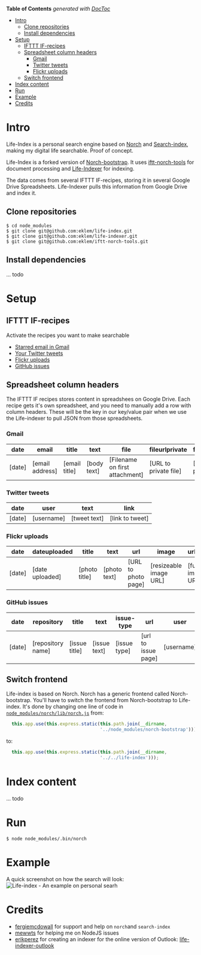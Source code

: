 **Table of Contents**  *generated with [DocToc](http://doctoc.herokuapp.com/)*

- [Intro](#intro)
	- [Clone repositories](#clone-repositories)
	- [Install dependencies](#install-dependencies)
- [Setup](#setup)
	- [IFTTT IF-recipes](#ifttt-if-recipes)
	- [Spreadsheet column headers](#spreadsheet-column-headers)
		- [Gmail](#gmail)
		- [Twitter tweets](#twitter-tweets)
		- [Flickr uploads](#flickr-uploads)
	- [Switch frontend](#switch-frontend)
- [Index content](#index-content)
- [Run](#run)
- [Example](#example)
- [Credits](#credits)

# Intro

Life-Index is a personal search engine based on [Norch](https://github.com/fergiemcdowall/norch) and [Search-index](https://github.com/fergiemcdowall/search-index), making my digital life searchable. Proof of concept.

Life-Index is a forked version of [Norch-bootstrap](https://github.com/fergiemcdowall/norch-bootstrap). It uses [iftt-norch-tools](https://github.com/eklem/iftt-norch-tools) for document processing and [Life-Indexer](https://github.com/eklem/life-indexer) for indexing.

The data comes from several IFTTT IF-recipes, storing it in several Google Drive Spreadsheets. Life-Indexer pulls this information from Google Drive and index it.

## Clone repositories
```console
$ cd node_modules
$ git clone git@github.com:eklem/life-index.git
$ git clone git@github.com:eklem/life-indexer.git
$ git clone git@github.com:eklem/iftt-norch-tools.git
```

## Install dependencies
... todo

# Setup
## IFTTT IF-recipes
Activate the recipes you want to make searchable
* [Starred email in Gmail](https://ifttt.com/recipes/283693-lifeindex-searchable-gmail)
* [Your Twitter tweets](https://ifttt.com/recipes/283696-lifeindex-searchable-tweets)
* [Flickr uploads](https://ifttt.com/recipes/283697-lifeindex-searchable-flickr-uploads)
* [GitHub issues](https://ifttt.com/recipes/292809-lifeindex-searchable-github-issues)

## Spreadsheet column headers
The IFTTT IF recipes stores content in spreadshees on Google Drive. Each recipe gets it's own spreadsheet, and you need to manually add a row with column headers. These will be the key in our key/value pair when we use the Life-indexer to pull JSON from those spreadsheets.

### Gmail
date | email | title | text | file | fileurlprivate | fileurlpublic
---- | ----- | ----- | ---- | ---- | -------------- | -------------
[date] | [email address] | [email title] | [body text] | [Filename on first attachment] | [URL to private file] | [URL to public file]

### Twitter tweets
date | user | text | link
---- | ---- | ---- | ---- 
[date] | [username] | [tweet text] | [link to tweet]

### Flickr uploads
date | dateuploaded | title | text | url | image | urlimage | tags
---- | ---- | ---- | ---- | ---- | ---- | ---- | ---- 
[date] | [date uploaded] | [photo title] | [photo text] | [URL to photo page] | [resizeable image URL] | [full size image URL] | [tags list, comma separated]

### GitHub issues
date | repository | title | text | issue-type | url | user | user-img
---- | ---- | ---- | ---- | ---- | ---- | ---- | ---- 
[date] | [repository name] | [issue title] | [issue text] | [issue type] | [url to issue page] | [username] | [user photo]

## Switch frontend
Life-index is based on Norch. Norch has a generic frontend called Norch-bootstrap. You'll have to switch the frontend from Norch-bootstrap to Life-index. It's done by changing one line of code in [`node_modules/norch/lib/norch.js`](https://github.com/fergiemcdowall/norch/blob/master/lib/norch.js#L34)
from:
```javascript
  this.app.use(this.express.static(this.path.join(__dirname,
                                   '../node_modules/norch-bootstrap')));
```
to:
```javascript
  this.app.use(this.express.static(this.path.join(__dirname,
                                   '../../life-index')));
```

# Index content
... todo

# Run
```console
$ node node_modules/.bin/norch
```

# Example
A quick screenshot on how the search will look:
![Life-index - An example on personal searh](https://cloud.githubusercontent.com/assets/236656/7343405/8e55cf8a-ecc1-11e4-9906-a410ea108cbf.png)

# Credits
* [fergiemcdowall](https://github.com/fergiemcdowall) for support and help on `norch`and `search-index`
* [mewwts](https://github.com/mewwts) for helping me on NodeJS issues
* [erikperez](https://github.com/erikperez) for creating an indexer for the online version of Outlook: [life-indexer-outlook](https://github.com/erikperez/life-indexer-outlook)
